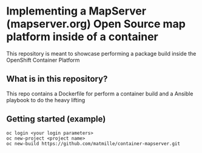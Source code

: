 # Implementing a MapServer (mapserver.org) Open Source map platform inside of a container

This repository is meant to showcase performing a package build inside the OpenShift Container Platform

## What is in this repository?

This repo contains a Dockerfile for perform a container build and a Ansible playbook to do the heavy lifting

## Getting started (example)

```
oc login <your login parameters>
oc new-project <project name>
oc new-build https://github.com/matmille/container-mapserver.git
```

